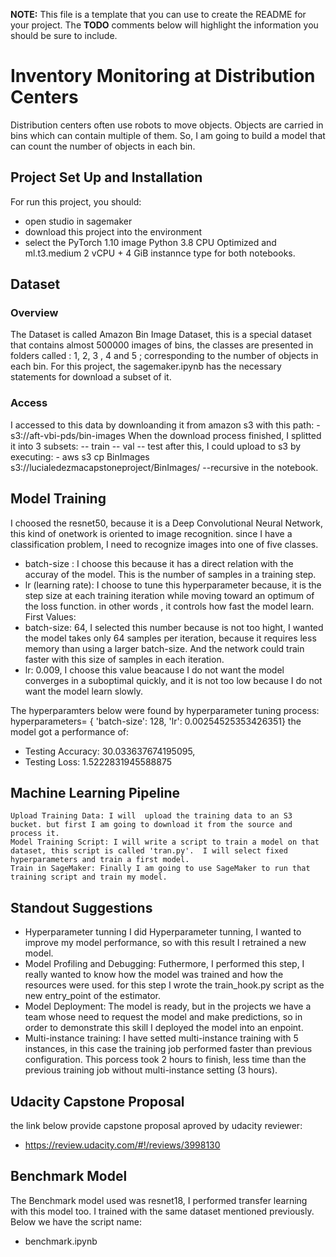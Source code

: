 **NOTE:** This file is a template that you can use to create the README for your project. The **TODO** comments below will highlight the information you should be sure to include.

# Inventory Monitoring at Distribution Centers

Distribution centers often use robots to move objects. Objects are carried in bins which can contain multiple of them.
So, I am going to build a model that can count the number of objects in each bin.

## Project Set Up and Installation

For run this project, you should:
-  open studio in sagemaker 
- download this project into the environment
- select the PyTorch 1.10 image Python 3.8 CPU Optimized and ml.t3.medium 2 vCPU + 4 GiB instannce type for both notebooks.


## Dataset

### Overview

The Dataset is called  Amazon Bin Image Dataset, this is a special dataset that contains almost 500000 images of bins, the classes are presented in folders called : 1, 2, 3 , 4 and 5 ; corresponding to the number of objects in  each bin.
For this project, the sagemaker.ipynb has the necessary statements for download a subset of it. 

### Access
I accessed to this data by  downloanding it from amazon s3 with this path: 
    - s3://aft-vbi-pds/bin-images
When the download process finished, I splitted it into 3 subsets:
    -- train
    -- val
    -- test
after this, I could upload to s3 by executing:
    - aws s3 cp  BinImages  s3://lucialedezmacapstoneproject/BinImages/  --recursive
  in the notebook.

## Model Training


I choosed the resnet50, because it is a Deep Convolutional Neural Network,  this kind of onetwork is oriented to image recognition.  since I have a classification problem, I need to recognize images into one of five classes. 
- batch-size :  I choose this because  it has a direct relation with the accuray of the model. This is the number of samples in a training step.
- lr (learning rate): I choose to tune this hyperparameter because,  it is the  step size at each training iteration while moving toward an optimum  of the loss function. in other words , it controls how fast the model learn.
First Values:
- batch-size: 64, I selected this number because is not too hight, I wanted the model takes only 64 samples per iteration, because  it requires less memory than using a larger batch-size. And the network could train faster with this size of samples in each iteration.
- lr: 0.009,  I choose this value  beacause  I do not want the model converges in  a suboptimal quickly, and it is not too low because I do not want the model learn slowly.

The   hyperparamters below were found by hyperparameter tuning process:
hyperparameters= { 'batch-size':  128,  'lr': 0.00254525353426351}
the model got a performance of:
- Testing Accuracy: 30.033637674195095,
- Testing Loss: 1.5222831945588875



## Machine Learning Pipeline

    Upload Training Data: I will  upload the training data to an S3 bucket. but first I am going to download it from the source and process it.
    Model Training Script: I will write a script to train a model on that dataset, this script is called 'tran.py'.  I will select fixed hyperparameters and train a first model.
    Train in SageMaker: Finally I am going to use SageMaker to run that training script and train my model.
    


## Standout Suggestions
  - Hyperparameter tunning  I did Hyperparameter tunning, I wanted to improve my model performance, so with this result I retrained a new model. 
  - Model Profiling and Debugging: Futhermore, I performed this step, I really wanted to know how the model was trained and how the resources were used. for this step I wrote the train_hook.py script as the new  entry_point of the estimator.
  - Model Deployment:  The model is ready, but in the projects we have a team whose need to request the model and make predictions, so in order to demonstrate this skill I deployed the model into an enpoint.
  - Multi-instance training: I have setted multi-instance training with 5 instances, in this case the training job performed faster than previous configuration. This porcess took 2 hours to finish, less time than the previous training job without multi-instance setting (3 hours).
  
  ## Udacity Capstone Proposal
   the link below provide capstone proposal aproved by udacity reviewer:
   - https://review.udacity.com/#!/reviews/3998130
   
   ## Benchmark Model
   The  Benchmark model used was resnet18, I performed transfer learning with this model too.  I trained with the same dataset mentioned previously.
   Below we have the script name:
   - benchmark.ipynb
